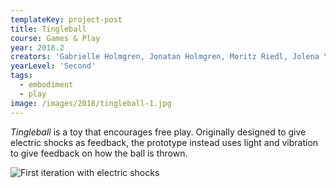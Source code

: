 ```yaml
---
templateKey: project-post
title: Tingleball
course: Games & Play
year: 2018.2
creators: 'Gabrielle Holmgren, Jonatan Holmgren, Moritz Riedl, Jolena Yao'
yearLevel: 'Second'
tags:
  - embodiment
  - play
image: /images/2018/tingleball-1.jpg
---
```


_Tingleball_ is a toy that encourages free play. Originally designed to give electric shocks as feedback, the prototype instead uses light and vibration to give feedback on how the ball is thrown.

<MauVideo id="0_cfu0x1hm" />

![First iteration with electric shocks](/images/2018/tingleball-2.jpg 'First iteration with electric shocks')
